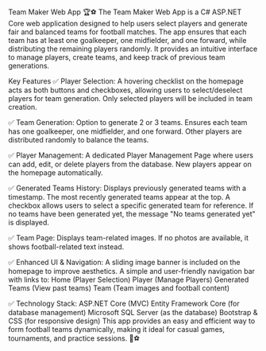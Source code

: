 Team Maker Web App 🏆⚽
The Team Maker Web App is a C# ASP.NET Core web application designed to help users select players and generate fair and balanced teams for football matches. The app ensures that each team has at least one goalkeeper, one midfielder, and one forward, while distributing the remaining players randomly. It provides an intuitive interface to manage players, create teams, and keep track of previous team generations.

Key Features
✅ Player Selection:
A hovering checklist on the homepage acts as both buttons and checkboxes, allowing users to select/deselect players for team generation.
Only selected players will be included in team creation.

✅ Team Generation:
Option to generate 2 or 3 teams.
Ensures each team has one goalkeeper, one midfielder, and one forward.
Other players are distributed randomly to balance the teams.

✅ Player Management:
A dedicated Player Management Page where users can add, edit, or delete players from the database.
New players appear on the homepage automatically.

✅ Generated Teams History:
Displays previously generated teams with a timestamp.
The most recently generated teams appear at the top.
A checkbox allows users to select a specific generated team for reference.
If no teams have been generated yet, the message "No teams generated yet" is displayed.

✅ Team Page:
Displays team-related images.
If no photos are available, it shows football-related text instead.

✅ Enhanced UI & Navigation:
A sliding image banner is included on the homepage to improve aesthetics.
A simple and user-friendly navigation bar with links to:
Home (Player Selection)
Player (Manage Players)
Generated Teams (View past teams)
Team (Team images and football content)

✅ Technology Stack:
ASP.NET Core (MVC)
Entity Framework Core (for database management)
Microsoft SQL Server (as the database)
Bootstrap & CSS (for responsive design)
This app provides an easy and efficient way to form football teams dynamically, making it ideal for casual games, tournaments, and practice sessions. 🚀⚽
